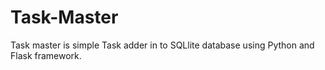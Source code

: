 # Task-Master
Task master is simple Task adder in to SQLlite database using Python and Flask framework.
